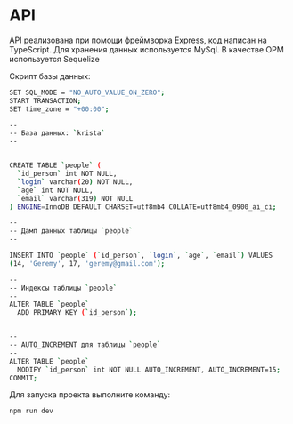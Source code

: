 # API

API реализована при помощи фреймворка Express, код написан на TypeScript. Для хранения данных используется MySql. В качестве ОРМ используется Sequelize

Скрипт базы данных:

```sh
SET SQL_MODE = "NO_AUTO_VALUE_ON_ZERO";
START TRANSACTION;
SET time_zone = "+00:00";

--
-- База данных: `krista`
--


CREATE TABLE `people` (
  `id_person` int NOT NULL,
  `login` varchar(20) NOT NULL,
  `age` int NOT NULL,
  `email` varchar(319) NOT NULL
) ENGINE=InnoDB DEFAULT CHARSET=utf8mb4 COLLATE=utf8mb4_0900_ai_ci;

--
-- Дамп данных таблицы `people`
--

INSERT INTO `people` (`id_person`, `login`, `age`, `email`) VALUES
(14, 'Geremy', 17, 'geremy@gmail.com');

--
-- Индексы таблицы `people`
--
ALTER TABLE `people`
  ADD PRIMARY KEY (`id_person`);


--
-- AUTO_INCREMENT для таблицы `people`
--
ALTER TABLE `people`
  MODIFY `id_person` int NOT NULL AUTO_INCREMENT, AUTO_INCREMENT=15;
COMMIT;

```

Для запуска проекта выполните команду:

```sh
npm run dev
```
